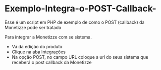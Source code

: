 # Exemplo-Integra-o-POST-Callback-
Esse é um script em PHP de exemplo de como o POST (callback) da Monetizze pode ser tratado


Para integrar a Monetizze com se sistema.

- Vá da edição do produto
- Clique na aba Integrações
- Na opção POST, no campo URL coloque a url do seus sistema que receberá o post callback da Monetizze



